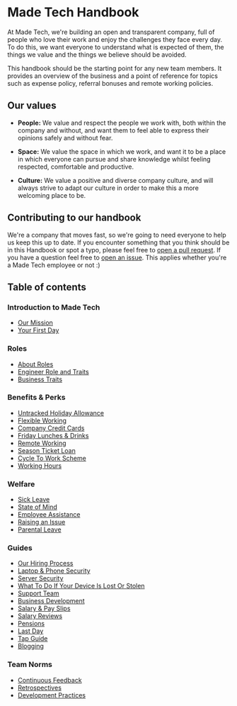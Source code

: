 # Made Tech Handbook

At Made Tech, we're building an open and transparent company, full of people who love their work and enjoy the challenges they face every day. To do this, we want everyone to understand what is expected of them, the things we value and the things we believe should be avoided.

This handbook should be the starting point for any new team members. It provides an overview of the business and a point of reference for topics such as expense policy, referral bonuses and remote working policies.

## Our values

* **People:** We value and respect the people we work with, both within the company and without, and want them to feel able to express their opinions safely and without fear.

* **Space:** We value the space in which we work, and want it to be a place in which everyone can pursue and share knowledge whilst feeling respected, comfortable and productive.

* **Culture:** We value a positive and diverse company culture, and will always strive to adapt our culture in order to make this a more welcoming place to be.

## Contributing to our handbook

We're a company that moves fast, so we're going to need everyone to help us keep this up to date. If you encounter something that you think should be in this Handbook or spot a typo, please feel free to [open a pull request](https://github.com/madetech/handbook/pulls). If you have a question feel free to [open an issue](https://github.com/madetech/handbook/issues). This applies whether you're a Made Tech employee or not :)

## Table of contents

### Introduction to Made Tech

* [Our Mission](company/mission_statement.md)
* [Your First Day](company/first_day.md)

### Roles

* [About Roles](roles/README.md)
* [Engineer Role and Traits](roles/engineer.md)
* [Business Traits](roles/business.md)

### Benefits & Perks

* [Untracked Holiday Allowance](benefits/untracked_holiday.md)
* [Flexible Working](benefits/flexible_working.md)
* [Company Credit Cards](benefits/company_credit_card.md)
* [Friday Lunches & Drinks](benefits/friday_lunch_drinks.md)
* [Remote Working](benefits/remote_working.md)
* [Season Ticket Loan](benefits/season_ticket_loan.md)
* [Cycle To Work Scheme](benefits/cycle_to_work_scheme.md)
* [Working Hours](benefits/working_hours.md)

### Welfare

* [Sick Leave](guides/welfare/sick_leave.md)
* [State of Mind](guides/welfare/state_of_mind.md)
* [Employee Assistance](guides/welfare/employee_assistance.md)
* [Raising an Issue](guides/welfare/raising_an_issue.md)
* [Parental Leave](guides/welfare/parental_leave.md)

### Guides

* [Our Hiring Process](guides/hiring/README.md)
* [Laptop & Phone Security](guides/security/protect_the_company.md)
* [Server Security](guides/security/server_setup_guidelines.md)
* [What To Do If Your Device Is Lost Or Stolen](guides/security/lost_or_stolen.md)
* [Support Team](guides/process/support/README.md)
* [Business Development](guides/process/bizdev.md)
* [Salary & Pay Slips](guides/compensation/salary_pay_slips.md)
* [Salary Reviews](guides/compensation/salary_reviews.md)
* [Pensions](guides/policies/pensions.md)
* [Last Day](guides/security/last_day.md)
* [Tap Guide](guides/taps.md)
* [Blogging](https://github.com/madetech/blog)

### Team Norms

* [Continuous Feedback](team-norms/continuous_feedback.md)
* [Retrospectives](team-norms/retrospectives.md)
* [Development Practices](team-norms/development_practices.md)
